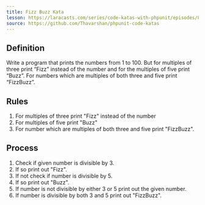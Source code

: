```yaml
---
title: Fizz Buzz Kata
lesson: https://laracasts.com/series/code-katas-with-phpunit/episodes/8
source: https://github.com/Thavarshan/phpunit-code-katas
---
```


## Definition

Write a program that prints the numbers from 1 to 100. But for multiples of three print “Fizz” instead of the number and for the multiples of five print “Buzz”. For numbers which are multiples of both three and five print “FizzBuzz”.

## Rules

1. For multiples of three print "Fizz" instead of the number
2. For multiples of five print "Buzz"
3. For number which are multiples of both three and five print "FizzBuzz".

## Process

1. Check if given number is divisible by 3.
2. If so print out "Fizz".
2. If not check if number is divisible by 5.
3. If so print out "Buzz".
4. If number is not divisible by either 3 or 5 print out the given number.
5. If number is divisible by both 3 and 5 print out "FizzBuzz".
